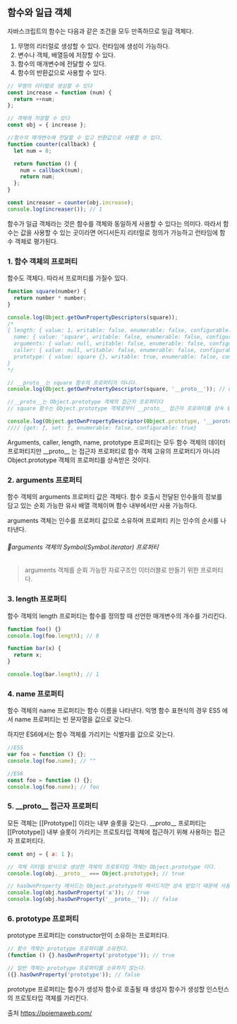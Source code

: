 ## 함수와 일급 객체

자바스크립트의 함수는 다음과 같은 조건을 모두 만족하므로 일급 객체다.

1. 무명의 리터럴로 생성할 수 있다. 런타임에 생성이 가능하다.
2. 변수나 객체, 배열등에 저장할 수 있다.
3. 함수의 매개변수에 전달할 수 있다.
4. 함수의 반환값으로 사용할 수 있다.

```javascript
// 무명의 리터럴로 생성할 수 있다
const increase = function (num) {
  return ++num;
};

// 객체에 저장할 수 있다
const obj = { increase };

//함수의 매개변수에 전달할 수 있고 반환값으로 사용할 수 있다.
function counter(callback) {
  let num = 0;

  return function () {
    num = callback(num);
    return num;
  };
}

const increaser = counter(obj.increase);
console.log(increaser()); // 1
```

함수가 일급 객체라는 것은 함수를 객체와 동일하게 사용할 수 있다는 의미다. 따라서 함수는 값을 사용할 수 있는 곳이라면 어디서든지 리터럴로 정의가 가능하고 런타임에 함수 객체로 평가된다.

### 1. 함수 객체의 프로퍼티

함수도 객체다. 따라서 프로퍼티를 가질수 있다.

```javascript
function square(number) {
  return number * number;
}

console.log(Object.getOwnPropertyDescriptors(square));
/* 
{ length: { value: 1, writable: false, enumerable: false, configurable: true},
  name: { value: 'square', writable: false, enumerable: false, configurable: true},
  arguments: { value: null, writable: false, enumerable: false, configurable: false},
  caller: { value: null, writable: false, enumerable: false, configurable: false},
  prototype: { value: square {}, writable: true, enumerable: false, configurable: false}
}
*/

// __proto__는 square 함수의 프로퍼티가 아니다.
console.log(Object.getOwnProtertyDescriptor(square, '__proto__')); // undefined

//__proto__는 Object.prototype 객체의 접근자 프로퍼티다
// square 함수는 Object.prototype 객체로부터 __proto__ 접근자 프로퍼티를 상속 받는다.

console.log(Object.getOwnPropertyDescriptor(Object.prototype, '__poroto__'));
//// {get: ƒ, set: ƒ, enumerable: false, configurable: true}
```

Arguments, caller, length, name, prototype 프로퍼티는 모두 함수 객체의 데이터 프로퍼티지만 \_\_proto\_\_ 는 접근자 프로퍼티로 함수 객체 고유의 프로퍼티가 아니라 Object.prototype 객체의 프로퍼티를 상속받은 것이다.

### 2. arguments 프로퍼티

함수 객체의 arguments 프로퍼티 값은 객체다. 함수 호출시 전달된 인수들의 정보를 담고 있는 순회 가능한 유사 배열 객체이며 함수 내부에서만 사용 가능하다.

arguments 객체는 인수를 프로퍼티 값으로 소유하며 프로퍼티 키는 인수의 순서를 나타낸다.

###### 📌arguments 객체의 Symbol(Symbol.iterator) 프로퍼티

> arguments 객체를 순회 가능한 자료구조인 이터러블로 만들기 위한 프로퍼티다.

### 3. length 프로퍼티

함수 객체의 length 프로퍼티는 함수를 정의할 때 선언한 매개변수의 개수를 가리킨다.

```javascript
function foo() {}
console.log(foo.length); // 0

function bar(x) {
  return x;
}

console.log(bar.length); // 1
```

### 4. name 프로퍼티

함수 객체의 name 프로퍼티는 함수 이름을 나타낸다. 익명 함수 표현식의 경우 ES5 에서 name 프로퍼티는 빈 문자열을 값으로 갖는다.

하지만 ES6에서는 함수 객체를 가리키는 식별자를 값으로 갖는다.

```javascript
//ES5
var foo = function () {};
console.log(foo.name); // ""

//ES6
const foo = function () {};
console.log(foo.name); // foo
```

### 5. \_\_proto\_\_ 접근자 프로퍼티

모든 객체는 \[[Prototype]] 이라는 내부 슬롯을 갖는다. \_\_proto\_\_ 프로퍼티는 \[[Prototype]] 내부 슬롯이 가리키는 프로토타입 객체에 접근하기 위해 사용하는 접근자 프로퍼티다.

```javascript
const onj = { a: 1 };

// 객체 리터럴 방식으로 생성한 객체의 프로토타입 객체는 Object.prototype 이다.
console.log(obj.__proto__ === Object.prototype); // true

// hasOwnProperty 메서드는 Object.prototype의 메서드지만 상속 받았기 때문에 사용할수 있다.
console.log(obj.hasOwnProperty('a')); // true
console.log(obj.hasOwnProperty('__proto__')); // false
```

### 6. prototype 프로퍼티

prototype 프로퍼티는 constructor만이 소유하는 프로퍼티다.

```javascript
// 함수 객체는 prototype 프로퍼티를 소유한다.
(function () {}.hasOwnProperty('prototype')); // true

// 일반 객체는 prototype 프로퍼티를 소유하지 않는다.
({}.hasOwnProperty('prototype')); // false
```

prototype 프로퍼티는 함수가 생성자 함수로 호출될 때 생성자 함수가 생성할 인스턴스의 프로토타입 객체를 가리킨다.

출처 https://poiemaweb.com/
